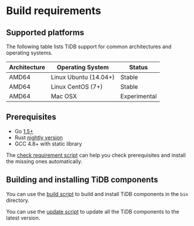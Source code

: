 # Build requirements

## Supported platforms

The following table lists TiDB support for common architectures and operating systems. 

|Architecture|Operating System|Status|
|------------|----------------|------|
|AMD64|Linux Ubuntu (14.04+)|Stable|
|AMD64|Linux CentOS (7+)|Stable|
|AMD64|Mac OSX|Experimental|

## Prerequisites

+ Go [1.5+](https://golang.org/doc/install)
+ Rust [nightly version](https://www.rust-lang.org/downloads.html)
+ GCC 4.8+ with static library

The [check requirement script](../scripts/check_requirement.sh) can help you check prerequisites and 
install the missing ones automatically.

## Building and installing TiDB components

You can use the [build script](../scripts/build.sh) to build and install TiDB components in the `bin` directory.

You can use the [update script](../scripts/update.sh) to update all the TiDB components to the latest version.
